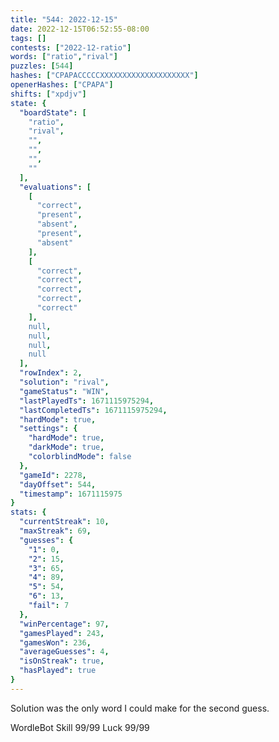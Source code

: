 ```yaml
---
title: "544: 2022-12-15"
date: 2022-12-15T06:52:55-08:00
tags: []
contests: ["2022-12-ratio"]
words: ["ratio","rival"]
puzzles: [544]
hashes: ["CPAPACCCCCXXXXXXXXXXXXXXXXXXXX"]
openerHashes: ["CPAPA"]
shifts: ["xpdjv"]
state: {
  "boardState": [
    "ratio",
    "rival",
    "",
    "",
    "",
    ""
  ],
  "evaluations": [
    [
      "correct",
      "present",
      "absent",
      "present",
      "absent"
    ],
    [
      "correct",
      "correct",
      "correct",
      "correct",
      "correct"
    ],
    null,
    null,
    null,
    null
  ],
  "rowIndex": 2,
  "solution": "rival",
  "gameStatus": "WIN",
  "lastPlayedTs": 1671115975294,
  "lastCompletedTs": 1671115975294,
  "hardMode": true,
  "settings": {
    "hardMode": true,
    "darkMode": true,
    "colorblindMode": false
  },
  "gameId": 2278,
  "dayOffset": 544,
  "timestamp": 1671115975
}
stats: {
  "currentStreak": 10,
  "maxStreak": 69,
  "guesses": {
    "1": 0,
    "2": 15,
    "3": 65,
    "4": 89,
    "5": 54,
    "6": 13,
    "fail": 7
  },
  "winPercentage": 97,
  "gamesPlayed": 243,
  "gamesWon": 236,
  "averageGuesses": 4,
  "isOnStreak": true,
  "hasPlayed": true
}
---
```

<!-- more -->
Solution was the only word I could make for the second guess.

WordleBot
Skill 99/99
Luck 99/99
